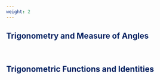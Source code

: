 ```yaml
---
weight: 2
---
```


## <span style="color:RGB(0,32,96"> Trigonometry and Measure of Angles </span> 
<br>

## <span style="color:RGB(0,32,96"> Trigonometric Functions and Identities </span> 
<br>